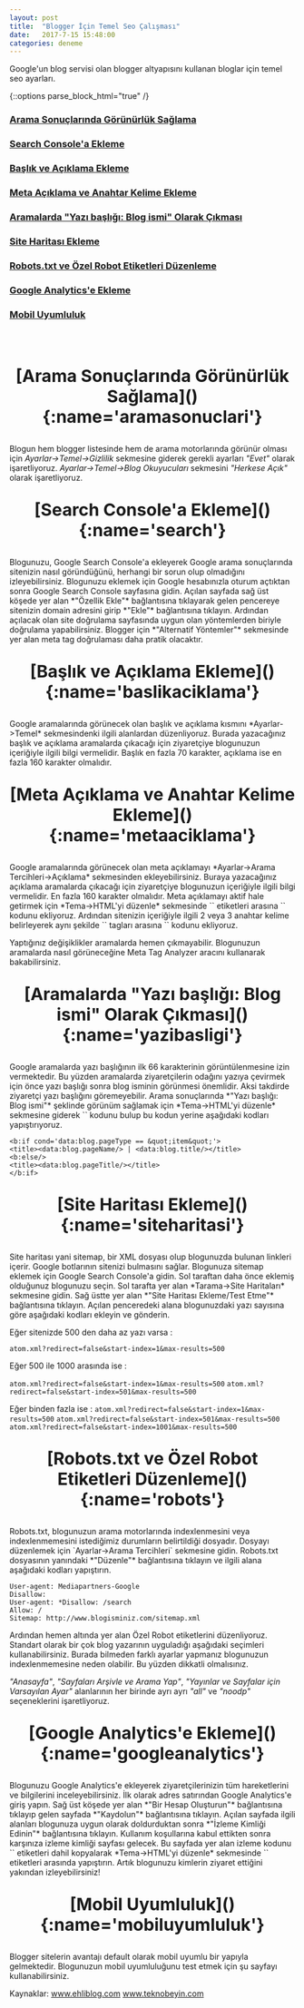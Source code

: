 ```yaml
---
layout: post
title:  "Blogger İçin Temel Seo Çalışması"
date:   2017-7-15 15:48:00
categories: deneme
---
```


Google'un blog servisi olan blogger altyapısını kullanan bloglar için temel seo ayarları.

{::options parse_block_html="true" /}


### [Arama Sonuçlarında Görünürlük Sağlama](#aramasonuclari)
### [Search Console'a Ekleme](#search)
### [Başlık ve Açıklama Ekleme](#baslikaciklama)
### [Meta Açıklama ve Anahtar Kelime Ekleme](#metaaciklama)
### [Aramalarda "Yazı başlığı: Blog ismi" Olarak Çıkması](#yazibasligi)
### [Site Haritası Ekleme](#siteharitasi)
### [Robots.txt ve Özel Robot Etiketleri Düzenleme](#robots)
### [Google Analytics'e Ekleme](#googleanalytics)
### [Mobil Uyumluluk](#mobiluyumluluk)

<br>
<br>

<p align="center" style="font-size:30px;  font-weight:bold;"> 
[Arama Sonuçlarında Görünürlük Sağlama](){:name='aramasonuclari'}
</p>

Blogun hem blogger listesinde hem de arama motorlarında görünür olması için 
*Ayarlar->Temel->Gizlilik* sekmesine giderek gerekli ayarları *"Evet"* olarak işaretliyoruz. 
*Ayarlar->Temel->Blog Okuyucuları* sekmesini *"Herkese Açık"* olarak işaretliyoruz.


<p align="center" style="font-size:30px;  font-weight:bold;">
[Search Console'a Ekleme](){:name='search'}
</p>
Blogunuzu, Google Search Console'a ekleyerek Google arama sonuçlarında sitenizin nasıl göründüğünü, herhangi bir sorun olup olmadığını izleyebilirsiniz. Blogunuzu eklemek için Google hesabınızla oturum açtıktan sonra Google Search Console sayfasına gidin. Açılan sayfada sağ üst köşede yer alan *"Özellik Ekle"* bağlantısına tıklayarak gelen pencereye sitenizin domain adresini girip *"Ekle"* bağlantısına tıklayın. Ardından açılacak olan site doğrulama sayfasında uygun olan yöntemlerden biriyle doğrulama yapabilirsiniz. Blogger için *"Alternatif Yöntemler"* sekmesinde yer alan meta tag doğrulaması daha pratik olacaktır.


<p align="center" style="font-size:30px;  font-weight:bold;">
[Başlık ve Açıklama Ekleme](){:name='baslikaciklama'}
</p>
Google aramalarında görünecek olan başlık ve açıklama kısmını *Ayarlar->Temel* sekmesindenki ilgili alanlardan düzenliyoruz. Burada yazacağınız başlık ve açıklama aramalarda çıkacağı için ziyaretçiye blogunuzun içeriğiyle ilgili bilgi vermelidir. Başlık en fazla 70 karakter, açıklama ise en fazla 160 karakter olmalıdır. 


<p align="center" style="font-size:30px;  font-weight:bold;">
[Meta Açıklama ve Anahtar Kelime Ekleme](){:name='metaaciklama'}
</p>
Google aramalarında görünecek olan meta açıklamayı *Ayarlar->Arama Tercihleri->Açıklama* sekmesinden ekleyebilirsiniz. Buraya yazacağınız açıklama aramalarda çıkacağı için ziyaretçiye blogunuzun içeriğiyle ilgili bilgi vermelidir. En fazla 160 karakter olmalıdır. Meta açıklamayı aktif hale getirmek için *Tema->HTML'yi düzenle* sekmesinde `<head></head>` etiketleri arasına `<b:include data='blog' name='all-head-content'/>` kodunu ekliyoruz. Ardından sitenizin içeriğiyle ilgili 2 veya 3 anahtar kelime belirleyerek aynı şekilde `<head></head>` tagları arasına 
`<meta content='anahtar kelime1, anahtar kelime2, anahtar kelime3' name='keywords'/>` kodunu ekliyoruz. 

Yaptığınız değişiklikler aramalarda hemen çıkmayabilir. Blogunuzun aramalarda nasıl görüneceğine Meta Tag Analyzer aracını kullanarak bakabilirsiniz.


<p align="center" style="font-size:30px;  font-weight:bold;">
[Aramalarda "Yazı başlığı: Blog ismi" Olarak Çıkması](){:name='yazibasligi'}
</p>
Google aramalarda yazı başlığının ilk 66 karakterinin görüntülenmesine izin vermektedir. Bu yüzden aramalarda ziyaretçilerin odağını yazıya çevirmek için önce yazı başlığı sonra blog isminin görünmesi önemlidir. Aksi takdirde ziyaretçi yazı başlığını göremeyebilir. Arama sonuçlarında *"Yazı başlığı: Blog ismi"* şeklinde görünüm sağlamak için *Tema->HTML'yi düzenle* sekmesine giderek `<title>...</title>` kodunu bulup bu kodun yerine aşağıdaki kodları yapıştırıyoruz.

```
<b:if cond='data:blog.pageType == &quot;item&quot;'> 
<title><data:blog.pageName/> | <data:blog.title/></title> 
<b:else/> 
<title><data:blog.pageTitle/></title> 
</b:if> 
```


<p align="center" style="font-size:30px;  font-weight:bold;">
[Site Haritası Ekleme](){:name='siteharitasi'}
</p>
Site haritası yani sitemap, bir XML dosyası olup blogunuzda bulunan linkleri içerir. Google botlarının sitenizi bulmasını sağlar. Blogunuza sitemap eklemek için Google Search Console'a gidin. Sol taraftan daha önce eklemiş olduğunuz blogunuzu seçin. Sol tarafta yer alan *Tarama->Site Haritaları* sekmesine gidin. Sağ üstte yer alan *"Site Haritası Ekleme/Test Etme"* bağlantısına tıklayın. Açılan penceredeki alana blogunuzdaki yazı sayısına göre aşağıdaki kodları ekleyin ve gönderin.

Eğer sitenizde 500 den daha az yazı varsa :

`atom.xml?redirect=false&start-index=1&max-results=500`

Eğer 500 ile 1000 arasında ise :

`atom.xml?redirect=false&start-index=1&max-results=500` 
`atom.xml?redirect=false&start-index=501&max-results=500`

Eğer binden fazla ise : 
`atom.xml?redirect=false&start-index=1&max-results=500` 
`atom.xml?redirect=false&start-index=501&max-results=500` 
`atom.xml?redirect=false&start-index=1001&max-results=500`


<p align="center" style="font-size:30px;  font-weight:bold;">
[Robots.txt ve Özel Robot Etiketleri Düzenleme](){:name='robots'}
</p>
Robots.txt, blogunuzun arama motorlarında indexlenmesini veya indexlenmemesini istediğimiz durumların belirtildiği dosyadır. Dosyayı düzenlemek için `Ayarlar->Arama Tercihleri` sekmesine gidin. Robots.txt dosyasının yanındaki *"Düzenle"* bağlantısına tıklayın ve ilgili alana aşağıdaki kodları yapıştırın.

```
User-agent: Mediapartners-Google
Disallow:
User-agent: *Disallow: /search
Allow: /
Sitemap: http://www.blogisminiz.com/sitemap.xml
```

Ardından hemen altında yer alan Özel Robot etiketlerini düzenliyoruz. Standart olarak bir çok blog yazarının uyguladığı aşağıdaki seçimleri kullanabilirsiniz. Burada bilmeden farklı ayarlar yapmanız blogunuzun indexlenmemesine neden olabilir. Bu yüzden dikkatli olmalısınız.

*"Anasayfa"*, *"Sayfaları Arşivle ve Arama Yap"*, *"Yayınlar ve Sayfalar için Varsayılan Ayar"* alanlarının her birinde ayrı ayrı *"all"* ve *"noodp"* seçeneklerini işaretliyoruz.


<p align="center" style="font-size:30px;  font-weight:bold;">
[Google Analytics'e Ekleme](){:name='googleanalytics'}
</p>
Blogunuzu Google Analytics'e ekleyerek ziyaretçilerinizin tüm hareketlerini ve bilgilerini inceleyebilirsiniz. İlk olarak adres satırından Google Analytics'e giriş yapın. Sağ üst köşede yer alan *"Bir Hesap Oluşturun"* bağlantısına tıklayıp gelen sayfada *"Kaydolun"* bağlantısına tıklayın. Açılan sayfada ilgili alanları blogunuza uygun olarak doldurduktan sonra *"İzleme Kimliği Edinin"* bağlantısına tıklayın. Kullanım koşullarına kabul ettikten sonra karşınıza izleme kimliği sayfası gelecek. Bu sayfada yer alan izleme kodunu `<script></script>` etiketleri dahil kopyalarak *Tema->HTML'yi düzenle* sekmesinde `<head></head>` etiketleri arasında yapıştırın. Artık blogunuzu kimlerin ziyaret ettiğini yakından izleyebilirsiniz!


<p align="center" style="font-size:30px;  font-weight:bold;">
[Mobil Uyumluluk](){:name='mobiluyumluluk'}
</p>
Blogger sitelerin avantajı default olarak mobil uyumlu bir yapıyla gelmektedir. Blogunuzun mobil uyumluluğunu test etmek için şu sayfayı kullanabilirsiniz.




Kaynaklar:
www.ehliblog.com
www.teknobeyin.com



